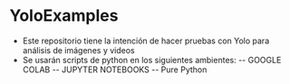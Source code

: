 # YoloExamples
- Este repositorio tiene la intención de hacer pruebas con Yolo para análisis de imágenes y videos
- Se usarán scripts de python en los siguientes ambientes:
-- GOOGLE COLAB
-- JUPYTER NOTEBOOKS
-- Pure Python